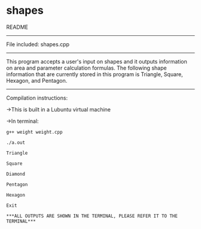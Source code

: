 # shapes
README
**************
File included: shapes.cpp
**************
This program accepts a user's input on shapes and it outputs information on area and parameter calculation formulas. The following shape information that are currently stored in this program is Triangle, Square, Hexagon, and Pentagon.

**************
Compilation instructions:

->This is built in a Lubuntu virtual machine

->In terminal:

	g++ weight weight.cpp
  
	./a.out
  
	Triangle
  
	Square
  
	Diamond
  
	Pentagon
  
	Hexagon
  
	Exit
	
	***ALL OUTPUTS ARE SHOWN IN THE TERMINAL, PLEASE REFER IT TO THE TERMINAL***
